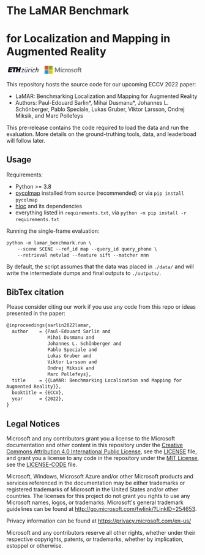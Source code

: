 # The LaMAR Benchmark
# for Localization and Mapping in Augmented Reality

<img src="assets/logos.svg" width="40%"/>

This repository hosts the source code for our upcoming ECCV 2022 paper:

- LaMAR: Benchmarking Localization and Mapping for Augmented Reality
- Authors: Paul-Edouard Sarlin\*, Mihai Dusmanu\*, Johannes L. Schönberger, Pablo Speciale, Lukas Gruber, Viktor Larsson, Ondrej Miksik, and Marc Pollefeys

This pre-release contains the code required to load the data and run the evaluation. More details on the ground-truthing tools, data, and leaderboad will follow later.

## Usage

Requirements:
- Python >= 3.8
- [pycolmap](https://github.com/mihaidusmanu/pycolmap) installed from source (recommended) or via `pip install pycolmap`
- [hloc](https://github.com/cvg/Hierarchical-Localization) and its dependencies
- everything listed in `requirements.txt`, via `python -m pip install -r requirements.txt`

Running the single-frame evaluation:
```
python -m lamar_benchmark.run \
	--scene SCENE --ref_id map --query_id query_phone \
	--retrieval netvlad --feature sift --matcher mnn
```

By default, the script assumes that the data was placed in `./data/` and will write the intermediate dumps and final outputs to `./outputs/`.

## BibTex citation

Please consider citing our work if you use any code from this repo or ideas presented in the paper:

```
@inproceedings{sarlin2022lamar,
  author    = {Paul-Edouard Sarlin and
               Mihai Dusmanu and
               Johannes L. Schönberger and
               Pablo Speciale and
               Lukas Gruber and
               Viktor Larsson and
               Ondrej Miksik and
               Marc Pollefeys},
  title     = {{LaMAR: Benchmarking Localization and Mapping for Augmented Reality}},
  booktitle = {ECCV},
  year      = {2022},
}
```

## Legal Notices

Microsoft and any contributors grant you a license to the Microsoft documentation and other content
in this repository under the [Creative Commons Attribution 4.0 International Public License](https://creativecommons.org/licenses/by/4.0/legalcode),
see the [LICENSE](LICENSE) file, and grant you a license to any code in the repository under the [MIT License](https://opensource.org/licenses/MIT), see the
[LICENSE-CODE](LICENSE-CODE) file.

Microsoft, Windows, Microsoft Azure and/or other Microsoft products and services referenced in the documentation
may be either trademarks or registered trademarks of Microsoft in the United States and/or other countries.
The licenses for this project do not grant you rights to use any Microsoft names, logos, or trademarks.
Microsoft's general trademark guidelines can be found at http://go.microsoft.com/fwlink/?LinkID=254653.

Privacy information can be found at https://privacy.microsoft.com/en-us/

Microsoft and any contributors reserve all other rights, whether under their respective copyrights, patents,
or trademarks, whether by implication, estoppel or otherwise.
